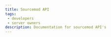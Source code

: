 ```yaml
---
title: Sourcemod API
tags: 
 - developers
 - server owners
description: Documentation for sourcemod API's
---
```

